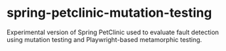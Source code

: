 # spring-petclinic-mutation-testing
Experimental version of Spring PetClinic used  to evaluate fault detection using mutation testing and Playwright-based metamorphic testing.
